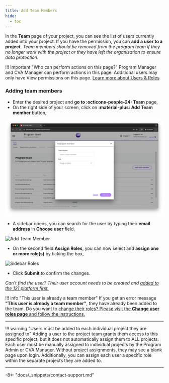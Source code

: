 ```yaml
---
title: Add Team Members
hide:
  - toc
---
```


In the **Team** page of your project, you can see the list of users currently added into your project. If you have the permission, you can **add a user to a project**. *Team members should be removed from the program team if they no longer work with the project or they have left the organisation to ensure data protection.*

!!! Important "Who can perform actions on this page?"
    Program Manager and CVA Manager can perform actions in this page.
    Additional users may only have View permissions on this page. [Learn more about Users & Roles](../users/users-roles-page.md)

### Adding team members

- Enter the desired project and **go to :octicons-people-24: Team** page,
- On the right side of your screen, click on **:material-plus: Add Team member** button,

![Add Team member](../assets/img/AddTeamMember.png)

- A sidebar opens, you can search for the user by typing their **email address** in **Choose user** field,

![Add Team Member](../assets/img/SideBarAddTeam.png)

- On the second field **Assign Roles**, you can now select and **assign one or more role(s)** by ticking the box,

![Sidebar Roles](../assets/img/TeamRolesSideBar.png)

- Click **Submit** to confirm the changes.

*Can't find the user? Their user account needs to be created and [added to the 121 platform first.](../users/add-users.md)*

!!! info "This user is already a team member"
    If you get an error message **"This user is already a team member"**, they have already been added to the team. Do you want to [change their roles? Please visit the **Change user roles page** and follow the instructions.](./change-team-roles-program.md)

---

!!! warning "Users must be added to each individual project they are assigned to"
    Adding a user to the project team grants them access to this specific project, but it does not automatically assign them to ALL projects. Each user must be manually assigned to individual projects by the Program Admin or CVA Manager. Without project assignments, they may see a blank page upon login. Additionally, you can assign each user a specific role within the separate projects they are added to.

---

-8<- "docs/_snippets/contact-support.md"
